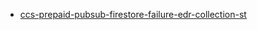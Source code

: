 * [ccs-prepaid-pubsub-firestore-failure-edr-collection-st](https://console.cloud.google.com/kubernetes/deployment/northamerica-northeast1/private-na-ne1-001/mediation-data/ccs-prepaid-pubsub-firestore-failure-edr-collection-st/overview?project=cdo-gke-private-np-1a8686) 